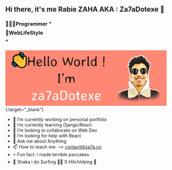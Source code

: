 ## Hi there, it's me Rabie ZAHA AKA : Za7aDotexe 🤙

### 👨🏻‍💻Programmer "$$$$ 🚀WebLifeStyle $$$$"

[![za7aDotexe.](./github-banner@2x.jpg)](https://za7a.co){:target="_blank"}

- 🔭 I’m currently working on personal portfolio
- 🌱 I’m currently learning Django/React
- 👯 I’m looking to collaborate on Web Dev
- 🤔 I’m looking for help with React
- 💬 Ask me about Anything 
- 📫 How to reach me: --> contact@za7a.co
- ⚡ Fun fact: i made terrible pancakes
- 🤙 Shaka i do Surfing 🏄‍♂️ X Hitchhiking 🧭
